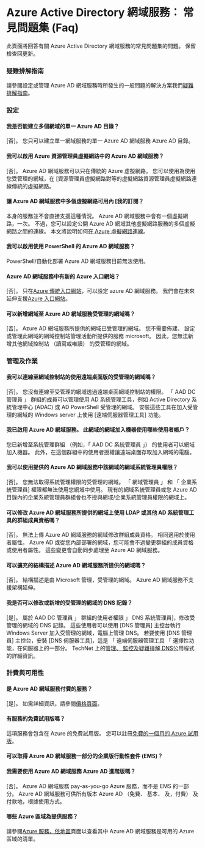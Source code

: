 <properties
    pageTitle="常見問題集-Azure Active Directory 網域服務 |Microsoft Azure"
    description="Azure Active Directory 網域服務相關的常見問題集"
    services="active-directory-ds"
    documentationCenter=""
    authors="mahesh-unnikrishnan"
    manager="stevenpo"
    editor="curtand"/>

<tags
    ms.service="active-directory-ds"
    ms.workload="identity"
    ms.tgt_pltfrm="na"
    ms.devlang="na"
    ms.topic="article"
    ms.date="10/19/2016"
    ms.author="maheshu"/>

# <a name="azure-active-directory-domain-services-frequently-asked-questions-faqs"></a>Azure Active Directory 網域服務︰ 常見問題集 (Faq)

此頁面將回答有關 Azure Active Directory 網域服務的常見問題集的問題。 保留檢查回更新。

### <a name="troubleshooting-guide"></a>疑難排解指南
請參閱設定或管理 Azure AD 網域服務時所發生的一般問題的解決方案我們[疑難排解指南](active-directory-ds-troubleshooting.md)。


### <a name="configuration"></a>設定

#### <a name="can-i-create-multiple-domains-for-a-single-azure-ad-directory"></a>我是否能建立多個網域的單一 Azure AD 目錄？
[否]。 您只可以建立單一網域服務的單一 Azure AD 網域服務 Azure AD 目錄。  

#### <a name="can-i-enable-azure-ad-domain-services-in-an-azure-resource-manager-virtual-network"></a>我可以啟用 Azure 資源管理員虛擬網路中的 Azure AD 網域服務？
[否]。 Azure AD 網域服務可以只在傳統的 Azure 虛擬網路。 您可以使用為使用您受管理的網域，在 [資源管理員虛擬網路對等的虛擬網路資源管理員虛擬網路連線傳統的虛擬網路。

#### <a name="can-i-make-azure-ad-domain-services-available-in-multiple-virtual-networks-within-my-subscription"></a>讓 Azure AD 網域服務中多個虛擬網路可用內 [我的訂閱？
本身的服務並不會直接支援這種情況。 Azure AD 網域服務中會有一個虛擬網路，一次。 不過，您可以設定公開 Azure AD 網域其他虛擬網路服務的多個虛擬網路之間的連線。 本文將說明如何[在 Azure 虛擬網路連線](../vpn-gateway/virtual-networks-configure-vnet-to-vnet-connection.md)。

#### <a name="can-i-enable-azure-ad-domain-services-using-powershell"></a>我可以啟用使用 PowerShell 的 Azure AD 網域服務？
PowerShell/自動化部署 Azure AD 網域服務目前無法使用。

#### <a name="is-azure-ad-domain-services-available-in-the-new-azure-portal"></a>Azure AD 網域服務中有新的 Azure 入口網站？
[否]。 只在[Azure 傳統入口網站](https://manage.windowsazure.com)，可以設定 azure AD 網域服務。 我們會在未來延伸支援[Azure 入口網站](https://portal.azure.com)。

#### <a name="can-i-add-domain-controllers-to-an-azure-ad-domain-services-managed-domain"></a>可以新增網域至 Azure AD 網域服務受管理的網域嗎？
[否]。 Azure AD 網域服務所提供的網域已受管理的網域。 您不需要佈建、 設定或管理此網域的網域控制站管理活動所提供的服務 microsoft。 因此，您無法新增其他網域控制站 （讀寫或唯讀） 的受管理的網域。

### <a name="administration-and-operations"></a>管理及作業

#### <a name="can-i-connect-to-the-domain-controller-for-my-managed-domain-using-remote-desktop"></a>我可以連線至網域控制站的使用遠端桌面版的受管理的網域嗎？
[否]。 您沒有連線至受管理的網域透過遠端桌面網域控制站的權限。 「 AAD DC 管理員 」 群組的成員可以管理使用 AD 系統管理工具，例如 Active Directory 系統管理中心 (ADAC) 或 AD PowerShell 受管理的網域。 安裝這些工具在加入受管理的網域的 Windows server 上使用 [遠端伺服器管理工具] 功能。

#### <a name="ive-enabled-azure-ad-domain-services-what-user-account-do-i-use-to-domain-join-machines-to-this-domain"></a>我已啟用 Azure AD 網域服務。 此網域的網域加入機器使用哪些使用者帳戶？
您已新增至系統管理群組 （例如，「 AAD DC 系統管理員 」） 的使用者可以網域加入機器。 此外，在這個群組中的使用者授權讓遠端桌面存取加入網域的電腦。

#### <a name="can-i-wield-domain-administrator-privileges-for-the-domain-provided-by-azure-ad-domain-services"></a>我可以使用提供的 Azure AD 網域服務中該網域的網域系統管理員權限？
[否]。 您無法取得系統管理權限的受管理的網域。 「 網域管理員 」 和 「 企業系統管理員] 權限都無法使用您網域中使用。 現有的網域系統管理員或您 Azure AD 目錄內的企業系統管理員群組會也不授與網域/企業系統管理員權限的網域上。

#### <a name="can-i-modify-group-memberships-using-ldap-or-other-ad-administrative-tools-on-domains-provided-by-azure-ad-domain-services"></a>可以修改 Azure AD 網域服務所提供的網域上使用 LDAP 或其他 AD 系統管理工具的群組成員資格嗎？
[否]。 無法上傳 Azure AD 網域服務的網域修改群組成員資格。 相同適用於使用者屬性。 Azure AD 或從您內部部署的網域，您可能會不過變更群組的成員資格或使用者屬性。 這些變更會自動同步處理至 Azure AD 網域服務。

#### <a name="can-i-extend-the-schema-of-the-domain-provided-by-azure-ad-domain-services"></a>可以擴充的結構描述 Azure AD 網域服務所提供的網域嗎？
[否]。 結構描述是由 Microsoft 管理，受管理的網域。 Azure AD 網域服務不支援架構延伸。

#### <a name="can-i-modify-or-add-dns-records-in-my-managed-domain"></a>我是否可以修改或新增的受管理的網域的 DNS 記錄？
[是]。 屬於 AAD DC 管理員 」 群組的使用者權限 」 DNS 系統管理員]，修改受管理的網域的 DNS 記錄。 這些使用者可以使用 [DNS 管理員] 主控台執行 Windows Server 加入受管理的網域，電腦上管理 DNS。 若要使用 [DNS 管理員] 主控台，安裝 [DNS 伺服器工具]，這是 「 遠端伺服器管理工具 「 選擇性功能，在伺服器上的一部分。 TechNet 上的[管理、 監控及疑難排解 DNS](https://technet.microsoft.com/library/cc753579.aspx)公用程式的詳細資訊。


### <a name="billing-and-availability"></a>計費與可用性

#### <a name="is-azure-ad-domain-services-a-paid-service"></a>是 Azure AD 網域服務付費的服務？
[是]。 如需詳細資訊，請參閱[價格頁面](https://azure.microsoft.com/pricing/details/active-directory-ds/)。

#### <a name="is-there-a-free-trial-for-the-service"></a>有服務的免費試用版嗎？
這項服務會包含在 Azure 的免費試用版。 您可以註冊[免費的一個月的 Azure 試用版](https://azure.microsoft.com/pricing/free-trial/)。

#### <a name="can-i-get-azure-ad-domain-services-as-part-of-enterprise-mobility-suite-ems"></a>可以取得 Azure AD 網域服務一部分的企業版行動性套件 (EMS)？
#### <a name="do-i-need-azure-ad-premium-to-use-azure-ad-domain-services"></a>我需要使用 Azure AD 網域服務 Azure AD 進階版嗎？
[否]。 Azure AD 網域服務 pay-as-you-go Azure 服務，而不是 EMS 的一部分。 Azure AD 網域服務可供所有版本 Azure AD （免費、 基本、 及，付費） 及付款地，根據使用方式。

#### <a name="what-azure-regions-is-the-service-available-in"></a>哪些 Azure 區域為提供服務？
請參閱[Azure 服務，依地區](https://azure.microsoft.com/regions/#services/)頁面以查看其中 Azure AD 網域服務是可用的 Azure 區域的清單。
